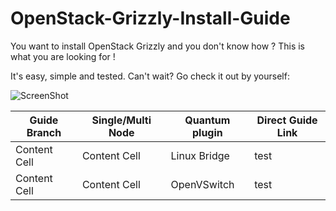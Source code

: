 OpenStack-Grizzly-Install-Guide
===============================

You want to install OpenStack Grizzly and you don't know how ?
This is what you are looking for !

It's easy, simple and tested. Can't wait? Go check it out by yourself: 

![ScreenShot](http://i.imgur.com/kTXM6F3.jpg)

Guide Branch  | Single/Multi Node | Quantum plugin  | Direct Guide Link  |
------------- | ----------------- | --------------- | ------------------ |
Content Cell  | Content Cell      | Linux Bridge    | test               |
Content Cell  | Content Cell      | OpenVSwitch     | test               |

